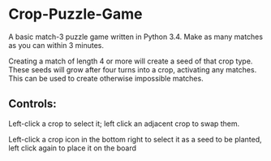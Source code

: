 # Crop-Puzzle-Game
A basic match-3 puzzle game written in Python 3.4. Make as many matches as you can within 3 minutes.

Creating a match of length 4 or more will create a seed of that crop type. These seeds will grow after four turns into a crop, activating any matches. This can be used to create otherwise impossible matches.

<h2>Controls:</h2>

Left-click a crop to select it; left click an adjacent crop to swap them.

Left-click a crop icon in the bottom right to select it as a seed to be planted, left click again to place it on the board

